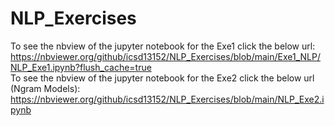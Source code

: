 # NLP_Exercises

To see the nbview of the jupyter notebook for the Exe1 click the below url:
https://nbviewer.org/github/icsd13152/NLP_Exercises/blob/main/Exe1_NLP/NLP_Exe1.ipynb?flush_cache=true
<br>
To see the nbview of the jupyter notebook for the Exe2 click the below url (Ngram Models):
https://nbviewer.org/github/icsd13152/NLP_Exercises/blob/main/NLP_Exe2.ipynb
